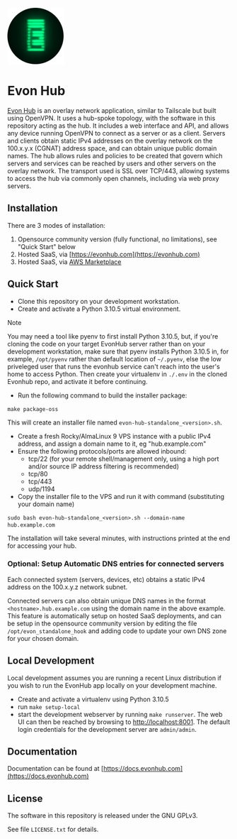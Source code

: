 ![EVON Logo](assets/evon_logo_e.png)

# Evon Hub

[Evon Hub](https://evonhub.com) is an overlay network application, similar to Tailscale but built using OpenVPN. It uses a hub-spoke topology, with the software in this repository acting as the hub. It includes a web interface and API, and allows any device running OpenVPN to connect as a server or as a client. Servers and clients obtain static IPv4 addresses on the overlay network on the 100.x.y.x (CGNAT) address space, and can obtain unique public domain names. The hub allows rules and policies to be created that govern which servers and services can be reached by users and other servers on the overlay network. The transport used is SSL over TCP/443, allowing systems to access the hub via commonly open channels, including via web proxy servers.

## Installation

There are 3 modes of installation:

1. Opensource community version (fully functional, no limitations), see "Quick Start" below
1. Hosted SaaS, via [https://evonhub.com](https://evonhub.com)
1. Hosted SaaS, via [AWS Marketplace](https://aws.amazon.com/marketplace/pp/prodview-xgpcsmkmv3sny)

## Quick Start

* Clone this repository on your development workstation.
* Create and activate a Python 3.10.5 virtual environment.
> [!NOTE]  
> You may need a tool like pyenv to first install Python 3.10.5, but, if you're cloning the code on your target EvonHub server rather than on your development workstation, make sure that pyenv installs Python 3.10.5 in, for example, `/opt/pyenv` rather than default location of `~/.pyenv`, else the low priveleged user that runs the evonhub service can't reach into the user's home to access Python. Then create your virtualenv in `./.env` in the cloned Evonhub repo, and activate it before continuing.
* Run the following command to build the installer package:
```
make package-oss
```
This will create an installer file named `evon-hub-standalone_<version>.sh`.
* Create a fresh Rocky/AlmaLinux 9 VPS instance with a public IPv4 address, and assign a domain name to it, eg "hub.example.com"
* Ensure the following protocols/ports are allowed inbound:
  * tcp/22 (for your remote shell/management only, using a high port and/or source IP address filtering is recommended)
  * tcp/80
  * tcp/443
  * udp/1194
* Copy the installer file to the VPS and run it with command (substituting your domain name)
```
sudo bash evon-hub-standalone_<version>.sh --domain-name hub.example.com
```
The installation will take several minutes, with instructions printed at the end for accessing your hub.

### Optional: Setup Automatic DNS entries for connected servers

Each connected system (servers, devices, etc) obtains a static IPv4 address on the 100.x.y.z network subnet.

Connected servers can also obtain unique DNS names in the format `<hostname>.hub.example.com` using the domain name in the above example. This feature is automatically setup on hosted SaaS deployments, and can be setup in the opensource community version by editing the file `/opt/evon_standalone_hook` and adding code to update your own DNS zone for your chosen domain.

## Local Development

Local development assumes you are running a recent Linux distribution if you wish to run the EvonHub app locally on your development machine.

* Create and activate a virtualenv using Python 3.10.5
* run `make setup-local`
* start the development webserver by running `make runserver`. The web UI can then be reached by browsing to [http://localhost:8001](http://localhost:8001). The default login credentials for the development server are `admin/admin`.

## Documentation

Documentation can be found at [https://docs.evonhub.com](https://docs.evonhub.com)

## License

The software in this repository is released under the GNU GPLv3.

See file `LICENSE.txt`  for details.
